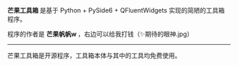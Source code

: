 <b> 芒果工具箱 </b> 是基于 Python + PySide6 + QFluentWidgets 实现的简陋的工具箱程序。<br>

程序的作者是 <b> 芒果帆帆w </b> ，右边可以给我打钱（✨期待的眼神.jpg） <hr>

芒果工具箱是开源程序，工具箱本体与其中的工具均免费使用。